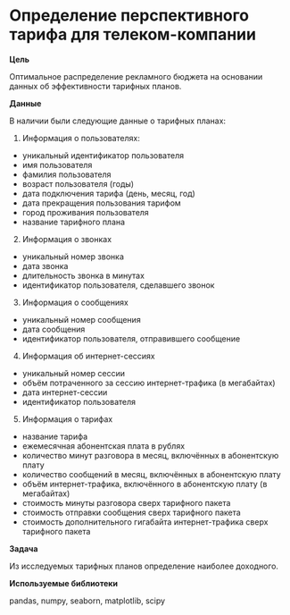 # Определение перспективного тарифа для телеком-компании

**Цель**

Оптимальное распределение рекламного бюджета на основании данных об эффективности тарифных планов.

**Данные**

В наличии были следующие данные о тарифных планах:

1.	Информация о пользователях:

-	уникальный идентификатор пользователя
-	имя пользователя
-	фамилия пользователя
-	возраст пользователя (годы)
-	дата подключения тарифа (день, месяц, год)
-	дата прекращения пользования тарифом
-	город проживания пользователя
-	название тарифного плана

2.	Информация о звонках

-	уникальный номер звонка
-	дата звонка
-	длительность звонка в минутах
-	идентификатор пользователя, сделавшего звонок

3.	Информация о сообщениях

-	уникальный номер сообщения
-	дата сообщения
-	идентификатор пользователя, отправившего сообщение

4. Информация об интернет-сессиях

-	уникальный номер сессии
-	объём потраченного за сессию интернет-трафика (в мегабайтах)
-	дата интернет-сессии
-	идентификатор пользователя

5. Информация о тарифах

-	название тарифа
-	ежемесячная абонентская плата в рублях
-	количество минут разговора в месяц, включённых в абонентскую плату
-	количество сообщений в месяц, включённых в абонентскую плату
-	объём интернет-трафика, включённого в абонентскую плату (в мегабайтах)
-	стоимость минуты разговора сверх тарифного пакета
-	стоимость отправки сообщения сверх тарифного пакета
-	стоимость дополнительного гигабайта интернет-трафика сверх тарифного пакета

**Задача**

Из исследуемых тарифных планов определение наиболее доходного.

**Используемые библиотеки**

pandas, numpy, seaborn, matplotlib, scipy
